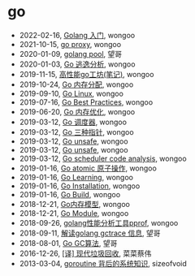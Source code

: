 # go

- 2022-02-16, [Golang 入门](go-get-start.html), wongoo
- 2021-10-15, [go proxy](go-proxy.html), wongoo
- 2020-01-09, [golang pool](go-pool.html), 望哥
- 2020-01-03, [Go 逃逸分析](go-escape-analysis.html), wongoo
- 2019-11-15, [高性能go工坊(笔记)](go-high-performance-workshop-readnote.html), wongoo
- 2019-10-24, [Go 内存分配](go-memory-alloc.html), wongoo
- 2019-09-10, [Go Linux](go-linux.html), wongoo
- 2019-07-16, [Go Best Practices](go-best-practices.html), wongoo
- 2019-06-20, [Go 内存优化](go-memeory-optimization.html), wongoo
- 2019-03-12, [Go 调度器](go-scheduler.html), wongoo
- 2019-03-12, [Go 三种指针](go-pointer.html), wongoo
- 2019-03-12, [Go unsafe](go-unsafe.html), wongoo
- 2019-03-12, [Go unsafe](go-memory-align.html), wongoo
- 2019-03-12, [Go scheduler code analysis](go-scheduler-code-analysis.html), wongoo
- 2019-01-16, [Go atomic 原子操作](go-atomic-value.html), wongoo
- 2019-01-16, [Go Learning](go-learning.html), wongoo
- 2019-01-16, [Go Installation](go-install.html), wongoo
- 2019-01-16, [Go Build](go-build.html), wongoo
- 2018-12-21, [Go内存模型](go-memory-model.html), wongoo
- 2018-12-21, [Go Module](go-module.html), wongoo
- 2018-09-26, [golang性能分析工具pprof](go-pprof.html), wongoo
- 2018-09-11, [解读golang gctrace 信息](go-gctrace.html), 望哥
- 2018-08-01, [Go GC算法](go-gc.html), 望哥
- 2016-12-26, [[译] 现代垃圾回收](module-garbage-collection.html), 菜菜蔡伟
- 2013-03-04, [goroutine 背后的系统知识](go-goroutine-knowledge.html), sizeofvoid
